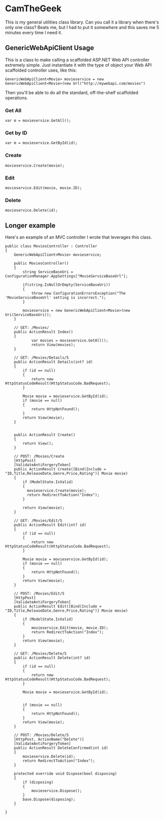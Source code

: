 # CamTheGeek
This is my general utilities class library. Can you call it a library when there's only one class? Beats me, but I had to put it somewhere and this saves me 5 minutes every time I need it.

## GenericWebApiClient Usage

This is a class to make calling a scaffolded ASP.NET Web API controller extremely simple. Just instantiate it with the type of object your Web API scaffolded controller uses, like this:

`GenericWebApiClient<Movie> movieservice = new GenericWebApiClient<Movie>(new Url("http://mywebapi.com/movies")`

Then you'll be able to do all the standard, off-the-shelf scaffolded operations.

### Get All
`var m = movieservice.GetAll();`

### Get by ID
`var m = movieservice.GetById(id);`

### Create
`movieservice.Create(movie);`

### Edit
`movieservice.Edit(movie, movie.ID);`

### Delete
`movieservice.Delete(id);`

## Longer example

Here's an example of an MVC controller I wrote that leverages this class.

```
public class MoviesController : Controller
{
    GenericWebApiClient<Movie> movieservice;

    public MoviesController()
    {
        string ServiceBaseUri = ConfigurationManager.AppSettings["MovieServiceBaseUrl"];

        if(string.IsNullOrEmpty(ServiceBaseUri))
        {
            throw new ConfigurationErrorsException("The 'MovieServiceBaseUrl' setting is incorrect.");
        }

        movieservice = new GenericWebApiClient<Movie>(new Uri(ServiceBaseUri));
    }

    // GET: /Movies/
    public ActionResult Index()
    {
            var movies = movieservice.GetAll();
            return View(movies);
    }

    // GET: /Movies/Details/5
    public ActionResult Details(int? id)
    {
        if (id == null)
        {
            return new HttpStatusCodeResult(HttpStatusCode.BadRequest);
        }

        Movie movie = movieservice.GetById(id);
        if (movie == null)
        {
            return HttpNotFound();
        }
        return View(movie);
    }


    public ActionResult Create()
    {
        return View();
    }

    // POST: /Movies/Create
    [HttpPost]
    [ValidateAntiForgeryToken]
    public ActionResult Create([Bind(Include = "ID,Title,ReleaseDate,Genre,Price,Rating")] Movie movie)
    {
        if (ModelState.IsValid)
        {
          movieservice.Create(movie);
          return RedirectToAction("Index");
        }

        return View(movie);
    }

    // GET: /Movies/Edit/5
    public ActionResult Edit(int? id)
    {
        if (id == null)
        {
            return new HttpStatusCodeResult(HttpStatusCode.BadRequest);
        }

        Movie movie = movieservice.GetById(id);
        if (movie == null)
        {
            return HttpNotFound();
        }
        return View(movie);
    }

    // POST: /Movies/Edit/5
    [HttpPost]
    [ValidateAntiForgeryToken]
    public ActionResult Edit([Bind(Include = "ID,Title,ReleaseDate,Genre,Price,Rating")] Movie movie)
    {
        if (ModelState.IsValid)
        {
            movieservice.Edit(movie, movie.ID);
            return RedirectToAction("Index");
        }
        return View(movie);
    }

    // GET: /Movies/Delete/5
    public ActionResult Delete(int? id)
    {
        if (id == null)
        {
            return new HttpStatusCodeResult(HttpStatusCode.BadRequest);
        }

        Movie movie = movieservice.GetById(id);
        

        if (movie == null)
        {
            return HttpNotFound();
        }
        return View(movie);
    }

    // POST: /Movies/Delete/5
    [HttpPost, ActionName("Delete")]
    [ValidateAntiForgeryToken]
    public ActionResult DeleteConfirmed(int id)
    {
        movieservice.Delete(id);
        return RedirectToAction("Index");
    }

    protected override void Dispose(bool disposing)
    {
        if (disposing)
        {
            movieservice.Dispose();
        }
        base.Dispose(disposing);
    }

}

```

